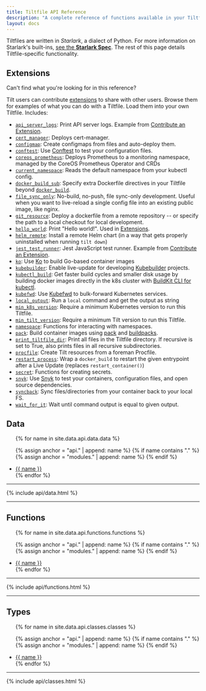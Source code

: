 ```yaml
---
title: Tiltfile API Reference
description: "A complete reference of functions available in your Tiltfile."
layout: docs
---
```


Tiltfiles are written in _Starlark_, a dialect of Python. For more information on Starlark's built-ins, [see the **Starlark Spec**](https://github.com/bazelbuild/starlark/blob/master/spec.md). The rest of this page details Tiltfile-specific functionality.

## Extensions

Can't find what you're looking for in this reference?

Tilt users can contribute [extensions](extensions.html) to share with other users. Browse them for
examples of what you can do with a Tiltfile. Load them into your own Tiltfile. Includes:

- [`api_server_logs`](https://github.com/tilt-dev/tilt-extensions/tree/master/api_server_logs): Print API server logs. Example from [Contribute an Extension](https://docs.tilt.dev/contribute_extension.html).
- [`cert_manager`](https://github.com/tilt-dev/tilt-extensions/tree/master/cert_manager): Deploys cert-manager.
- [`configmap`](https://github.com/tilt-dev/tilt-extensions/tree/master/configmap): Create configmaps from files and auto-deploy them.
- [`conftest`](https://github.com/tilt-dev/tilt-extensions/tree/master/conftest): Use [Conftest](https://www.conftest.dev/) to test your configuration files.
- [`coreos_prometheus`](https://github.com/tilt-dev/tilt-extensions/tree/master/coreos_prometheus): Deploys Prometheus to a monitoring namespace, managed by the CoreOS Prometheus Operator and CRDs
- [`current_namespace`](https://github.com/tilt-dev/tilt-extensions/tree/master/current_namespace): Reads the default namespace from your kubectl config.
- [`docker_build_sub`](https://github.com/tilt-dev/tilt-extensions/tree/master/docker_build_sub): Specify extra Dockerfile directives in your Tiltfile beyond [`docker_build`](https://docs.tilt.dev/api.html#api.docker_build).
- [`file_sync_only`](https://github.com/tilt-dev/tilt-extensions/tree/master/file_sync_only): No-build, no-push, file sync-only development. Useful when you want to live-reload a single config file into an existing public image, like nginx.
- [`git_resource`](https://github.com/tilt-dev/tilt-extensions/tree/master/git_resource): Deploy a dockerfile from a remote repository -- or specify the path to a local checkout for local development.
- [`hello_world`](https://github.com/tilt-dev/tilt-extensions/tree/master/hello_world): Print "Hello world!". Used in [Extensions](https://docs.tilt.dev/extensions.html).
- [`helm_remote`](https://github.com/tilt-dev/tilt-extensions/tree/master/helm_remote): Install a remote Helm chart (in a way that gets properly uninstalled when running `tilt down`)
- [`jest_test_runner`](https://github.com/tilt-dev/tilt-extensions/tree/master/jest_test_runner): Jest JavaScript test runner. Example from [Contribute an Extension](https://docs.tilt.dev/contribute_extension.html).
- [`ko`](https://github.com/tilt-dev/tilt-extensions/tree/master/ko): Use [Ko](https://github.com/google/ko) to build Go-based container images
- [`kubebuilder`](https://github.com/tilt-dev/tilt-extensions/tree/master/kubebuilder): Enable live-update for developing [Kubebuilder](https://github.com/kubernetes-sigs/kubebuilder) projects.
- [`kubectl_build`](https://github.com/tilt-dev/tilt-extensions/tree/master/kubectl_build): Get faster build cycles and smaller disk usage by building docker images directly in the k8s cluster with [BuildKit CLI for kubectl](https://github.com/vmware-tanzu/buildkit-cli-for-kubectl).
- [`kubefwd`](https://github.com/tilt-dev/tilt-extensions/tree/master/kubefwd):  Use [Kubefwd](https://kubefwd.com/) to bulk-forward Kubernetes services.
- [`local_output`](https://github.com/tilt-dev/tilt-extensions/tree/master/local_output): Run a `local` command and get the output as string
- [`min_k8s_version`](https://github.com/tilt-dev/tilt-extensions/tree/master/min_k8s_version): Require a minimum Kubernetes version to run this Tiltfile.
- [`min_tilt_version`](https://github.com/tilt-dev/tilt-extensions/tree/master/min_tilt_version): Require a minimum Tilt version to run this Tiltfile.
- [`namespace`](https://github.com/tilt-dev/tilt-extensions/tree/master/namespace): Functions for interacting with namespaces.
- [`pack`](https://github.com/tilt-dev/tilt-extensions/tree/master/pack): Build container images using [pack](https://buildpacks.io/docs/install-pack/) and [buildpacks](https://buildpacks.io/).
- [`print_tiltfile_dir`](https://github.com/tilt-dev/tilt-extensions/tree/master/print_tiltfile_dir): Print all files in the Tiltfile directory. If recursive is set to True, also prints files in all recursive subdirectories.
- [`procfile`](https://github.com/tilt-dev/tilt-extensions/tree/master/procfile): Create Tilt resources from a foreman Procfile.
- [`restart_process`](https://github.com/tilt-dev/tilt-extensions/tree/master/restart_process): Wrap a `docker_build` to restart the given entrypoint after a Live Update (replaces `restart_container()`)
- [`secret`](https://github.com/tilt-dev/tilt-extensions/tree/master/secret): Functions for creating secrets.
- [`snyk`](https://github.com/tilt-dev/tilt-extensions/tree/master/snyk): Use [Snyk](https://snyk.io) to test your containers, configuration files, and open source dependencies.
- [`syncback`](https://github.com/tilt-dev/tilt-extensions/tree/master/syncback): Sync files/directories from your container back to your local FS.
- [`wait_for_it`](https://github.com/tilt-dev/tilt-extensions/tree/master/wait_for_it): Wait until command output is equal to given output.

## Data

<ul>
{% for name in site.data.api.data.data %}

{% assign anchor = "api." | append: name %}
{% if name contains "." %}
  {% assign anchor = "modules." | append: name %}
{% endif %}

<li><a href="#{{anchor}}">{{ name }}</a></li>
{% endfor %}
</ul>

---

{% include api/data.html %}

---

## Functions

<ul>
{% for name in site.data.api.functions.functions %}

{% assign anchor = "api." | append: name %}
{% if name contains "." %}
  {% assign anchor = "modules." | append: name %}
{% endif %}
  
<li><a href="#{{anchor}}">{{ name }}</a></li>
{% endfor %}
</ul>

---

{% include api/functions.html %}

---

## Types

<ul>
{% for name in site.data.api.classes.classes %}

{% assign anchor = "api." | append: name %}
{% if name contains "." %}
  {% assign anchor = "modules." | append: name %}
{% endif %}
  
<li><a href="#{{anchor}}">{{ name }}</a></li>
{% endfor %}
</ul>

---

{% include api/classes.html %}
